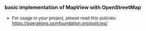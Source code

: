### basic implementation of MapView with OpenStreetMap
 - For usage in your project, please read this policies: https://operations.osmfoundation.org/policies/
